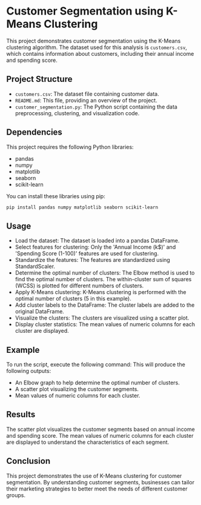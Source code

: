 # Customer Segmentation using K-Means Clustering

This project demonstrates customer segmentation using the K-Means clustering algorithm. The dataset used for this analysis is `customers.csv`, which contains information about customers, including their annual income and spending score.

## Project Structure

- `customers.csv`: The dataset file containing customer data.
- `README.md`: This file, providing an overview of the project.
- `customer_segmentation.py`: The Python script containing the data preprocessing, clustering, and visualization code.

## Dependencies

This project requires the following Python libraries:

- pandas
- numpy
- matplotlib
- seaborn
- scikit-learn

You can install these libraries using pip:

```bash
pip install pandas numpy matplotlib seaborn scikit-learn
```

## Usage
- Load the dataset: The dataset is loaded into a pandas DataFrame.
- Select features for clustering: Only the 'Annual Income (k$)' and 'Spending Score (1-100)' features are used for clustering.
- Standardize the features: The features are standardized using StandardScaler.
- Determine the optimal number of clusters: The Elbow method is used to find the optimal number of clusters. The within-cluster sum of squares (WCSS) is plotted for different numbers of clusters.
- Apply K-Means clustering: K-Means clustering is performed with the optimal number of clusters (5 in this example).
- Add cluster labels to the DataFrame: The cluster labels are added to the original DataFrame.
- Visualize the clusters: The clusters are visualized using a scatter plot.
- Display cluster statistics: The mean values of numeric columns for each cluster are displayed.

## Example
To run the script, execute the following command:
This will produce the following outputs:

- An Elbow graph to help determine the optimal number of clusters.
- A scatter plot visualizing the customer segments.
- Mean values of numeric columns for each cluster.
## Results
The scatter plot visualizes the customer segments based on annual income and spending score. The mean values of numeric columns for each cluster are displayed to understand the characteristics of each segment.

## Conclusion
This project demonstrates the use of K-Means clustering for customer segmentation. By understanding customer segments, businesses can tailor their marketing strategies to better meet the needs of different customer groups.